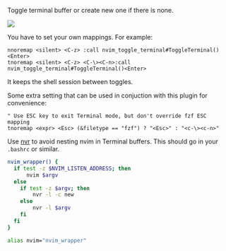 Toggle terminal buffer or create new one if there is none.

![](example-toggle-terminal.gif)

You have to set your own mappings. For example:

```vim
nnoremap <silent> <C-z> :call nvim_toggle_terminal#ToggleTerminal()<Enter>
tnoremap <silent> <C-z> <C-\><C-n>:call nvim_toggle_terminal#ToggleTerminal()<Enter>
```

It keeps the shell session between toggles.

Some extra setting that can be used in conjuction with this plugin for convenience:

```vim
" Use ESC key to exit Terminal mode, but don't override fzf ESC mapping
tnoremap <expr> <Esc> (&filetype == "fzf") ? "<Esc>" : "<c-\><c-n>"
```

Use [nvr](https://github.com/mhinz/neovim-remote) to avoid nesting nvim in Terminal buffers. This should go in your `.bashrc` or similar.

```bash
nvim_wrapper() {
  if test -z $NVIM_LISTEN_ADDRESS; then
      nvim $argv
  else
    if test -z $argv; then
        nvr -l -c new
    else
        nvr -l $argv
    fi
  fi
}

alias nvim="nvim_wrapper"
```

